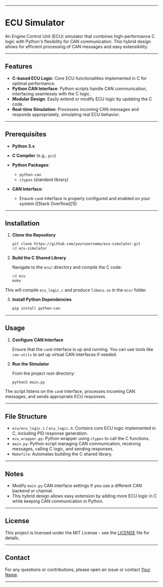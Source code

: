 

---

# ECU Simulator

An Engine Control Unit (ECU) simulator that combines high-performance C logic with Python's flexibility for CAN communication. This hybrid design allows for efficient processing of CAN messages and easy extensibility.

---

## Features

* **C-based ECU Logic**: Core ECU functionalities implemented in C for optimal performance.
* **Python CAN Interface**: Python scripts handle CAN communication, interfacing seamlessly with the C logic.
* **Modular Design**: Easily extend or modify ECU logic by updating the C code.
* **Real-time Simulation**: Processes incoming CAN messages and responds appropriately, simulating real ECU behavior.

---

## Prerequisites

* **Python 3.x**
* **C Compiler** (e.g., `gcc`)
* **Python Packages**:

  * `python-can`
  * `ctypes` (standard library)
* **CAN Interface**:

  * Ensure `can0` interface is properly configured and enabled on your system.([Stack Overflow][1])

---

## Installation

1. **Clone the Repository**

   ```bash
   git clone https://github.com/yourusername/ecu-simulator.git
   cd ecu-simulator
   ```



2. **Build the C Shared Library**

   Navigate to the `ecu/` directory and compile the C code:

   ```bash
   cd ecu
   make
   ```



This will compile `ecu_logic.c` and produce `libecu.so` in the `ecu/` folder.

3. **Install Python Dependencies**

   ```bash
   pip install python-can
   ```



---

## Usage

1. **Configure CAN Interface**

   Ensure that the `can0` interface is up and running. You can use tools like `can-utils` to set up virtual CAN interfaces if needed.

2. **Run the Simulator**

   From the project root directory:

   ```bash
   python3 main.py
   ```



The script listens on the `can0` interface, processes incoming CAN messages, and sends appropriate ECU responses.

---

## File Structure

* `ecu/ecu_logic.c` / `ecu_logic.h`: Contains core ECU logic implemented in C, including PID response generation.
* `ecu_wrapper.py`: Python wrapper using `ctypes` to call the C functions.
* `main.py`: Python script managing CAN communication, receiving messages, calling C logic, and sending responses.
* `Makefile`: Automates building the C shared library.

---

## Notes

* Modify `main.py` CAN interface settings if you use a different CAN backend or channel.
* This hybrid design allows easy extension by adding more ECU logic in C while keeping CAN communication in Python.

---

## License

This project is licensed under the MIT License - see the [LICENSE](LICENSE) file for details.

---

## Contact

For any questions or contributions, please open an issue or contact [Your Name](mailto:your.email@example.com).

---

